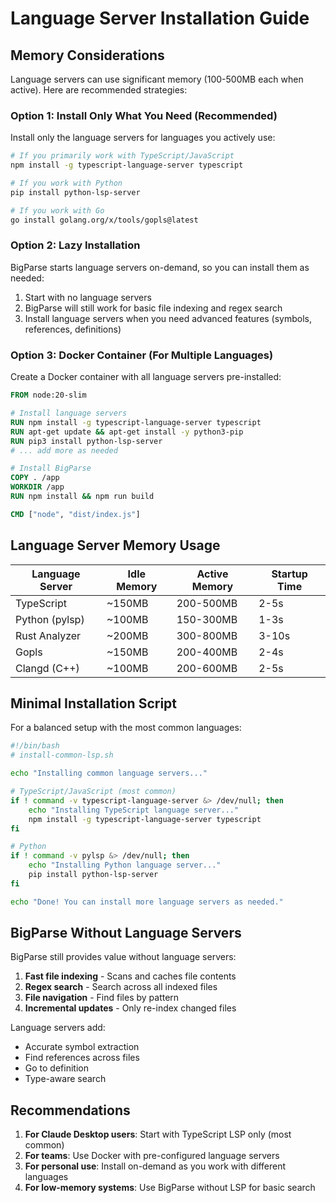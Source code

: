 # Language Server Installation Guide

## Memory Considerations

Language servers can use significant memory (100-500MB each when active). Here are recommended strategies:

### Option 1: Install Only What You Need (Recommended)

Install only the language servers for languages you actively use:

```bash
# If you primarily work with TypeScript/JavaScript
npm install -g typescript-language-server typescript

# If you work with Python
pip install python-lsp-server

# If you work with Go
go install golang.org/x/tools/gopls@latest
```

### Option 2: Lazy Installation

BigParse starts language servers on-demand, so you can install them as needed:

1. Start with no language servers
2. BigParse will still work for basic file indexing and regex search
3. Install language servers when you need advanced features (symbols, references, definitions)

### Option 3: Docker Container (For Multiple Languages)

Create a Docker container with all language servers pre-installed:

```dockerfile
FROM node:20-slim

# Install language servers
RUN npm install -g typescript-language-server typescript
RUN apt-get update && apt-get install -y python3-pip
RUN pip3 install python-lsp-server
# ... add more as needed

# Install BigParse
COPY . /app
WORKDIR /app
RUN npm install && npm run build

CMD ["node", "dist/index.js"]
```

## Language Server Memory Usage

| Language Server | Idle Memory | Active Memory | Startup Time |
|----------------|-------------|---------------|--------------|
| TypeScript     | ~150MB      | 200-500MB     | 2-5s         |
| Python (pylsp) | ~100MB      | 150-300MB     | 1-3s         |
| Rust Analyzer  | ~200MB      | 300-800MB     | 3-10s        |
| Gopls          | ~150MB      | 200-400MB     | 2-4s         |
| Clangd (C++)   | ~100MB      | 200-600MB     | 2-5s         |

## Minimal Installation Script

For a balanced setup with the most common languages:

```bash
#!/bin/bash
# install-common-lsp.sh

echo "Installing common language servers..."

# TypeScript/JavaScript (most common)
if ! command -v typescript-language-server &> /dev/null; then
    echo "Installing TypeScript language server..."
    npm install -g typescript-language-server typescript
fi

# Python
if ! command -v pylsp &> /dev/null; then
    echo "Installing Python language server..."
    pip install python-lsp-server
fi

echo "Done! You can install more language servers as needed."
```

## BigParse Without Language Servers

BigParse still provides value without language servers:

1. **Fast file indexing** - Scans and caches file contents
2. **Regex search** - Search across all indexed files
3. **File navigation** - Find files by pattern
4. **Incremental updates** - Only re-index changed files

Language servers add:
- Accurate symbol extraction
- Find references across files
- Go to definition
- Type-aware search

## Recommendations

1. **For Claude Desktop users**: Start with TypeScript LSP only (most common)
2. **For teams**: Use Docker with pre-configured language servers
3. **For personal use**: Install on-demand as you work with different languages
4. **For low-memory systems**: Use BigParse without LSP for basic search